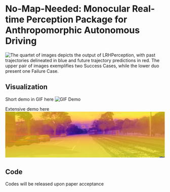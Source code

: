 # No-Map-Needed: Monocular Real-time Perception Package for Anthropomorphic Autonomous Driving
![The quartet of images depicts the output of LRHPerception, with past trajectories delineated in blue and future trajectory predictions in red. The upper pair of images exemplifies two Success Cases, while the lower duo present one Failure Case.](imgs/Viz_Result.png)
## Visualization
Short demo in GIF here
![GIF Demo](imgs/LRHPvideo_GIF.gif)

Extensive demo here
[![Watch the Demo Video](imgs/demo_thumbnail.png)](https://www.youtube.com/watch?v=rC6fUYXUcm8)

## Code
Codes will be released upon paper acceptance
